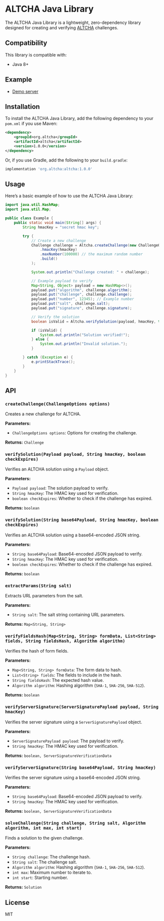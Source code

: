 # ALTCHA Java Library

The ALTCHA Java Library is a lightweight, zero-dependency library designed for creating and verifying [ALTCHA](https://altcha.org) challenges.

## Compatibility

This library is compatible with:

- Java 8+

## Example

- [Demo server](https://github.com/altcha-org/altcha-starter-java)

## Installation

To install the ALTCHA Java Library, add the following dependency to your `pom.xml` if you use Maven:

```xml
<dependency>
    <groupId>org.altcha</groupId>
    <artifactId>altcha</artifactId>
    <version>1.0.0</version>
</dependency>
```

Or, if you use Gradle, add the following to your `build.gradle`:

```groovy
implementation 'org.altcha:altcha:1.0.0'
```

## Usage

Here’s a basic example of how to use the ALTCHA Java Library:

```java
import java.util.HashMap;
import java.util.Map;

public class Example {
    public static void main(String[] args) {
        String hmacKey = "secret hmac key";

        try {
            // Create a new challenge
            Challenge challenge = Altcha.createChallenge(new ChallengeOptions.Builder()
                .hmacKey(hmacKey)
                .maxNumber(100000) // the maximum random number
                .build()
            );

            System.out.println("Challenge created: " + challenge);

            // Example payload to verify
            Map<String, Object> payload = new HashMap<>();
            payload.put("algorithm", challenge.algorithm);
            payload.put("challenge", challenge.challenge);
            payload.put("number", 12345); // Example number
            payload.put("salt", challenge.salt);
            payload.put("signature", challenge.signature);

            // Verify the solution
            boolean isValid = Altcha.verifySolution(payload, hmacKey, true);

            if (isValid) {
                System.out.println("Solution verified!");
            } else {
                System.out.println("Invalid solution.");
            }

        } catch (Exception e) {
            e.printStackTrace();
        }
    }
}
```

## API

### `createChallenge(ChallengeOptions options)`

Creates a new challenge for ALTCHA.

**Parameters:**

- `ChallengeOptions options`: Options for creating the challenge.

**Returns:** `Challenge`

### `verifySolution(Payload payload, String hmacKey, boolean checkExpires)`

Verifies an ALTCHA solution using a `Payload` object.

**Parameters:**

- `Payload payload`: The solution payload to verify.
- `String hmacKey`: The HMAC key used for verification.
- `boolean checkExpires`: Whether to check if the challenge has expired.

**Returns:** `boolean`

### `verifySolution(String base64Payload, String hmacKey, boolean checkExpires)`

Verifies an ALTCHA solution using a base64-encoded JSON string.

**Parameters:**

- `String base64Payload`: Base64-encoded JSON payload to verify.
- `String hmacKey`: The HMAC key used for verification.
- `boolean checkExpires`: Whether to check if the challenge has expired.

**Returns:** `boolean`

### `extractParams(String salt)`

Extracts URL parameters from the salt.

**Parameters:**

- `String salt`: The salt string containing URL parameters.

**Returns:** `Map<String, String>`

### `verifyFieldsHash(Map<String, String> formData, List<String> fields, String fieldsHash, Algorithm algorithm)`

Verifies the hash of form fields.

**Parameters:**

- `Map<String, String> formData`: The form data to hash.
- `List<String> fields`: The fields to include in the hash.
- `String fieldsHash`: The expected hash value.
- `Algorithm algorithm`: Hashing algorithm (`SHA-1`, `SHA-256`, `SHA-512`).

**Returns:** `boolean`

### `verifyServerSignature(ServerSignaturePayload payload, String hmacKey)`

Verifies the server signature using a `ServerSignaturePayload` object.

**Parameters:**

- `ServerSignaturePayload payload`: The payload to verify.
- `String hmacKey`: The HMAC key used for verification.

**Returns:** `boolean, ServerSignatureVerificationData`

### `verifyServerSignature(String base64Payload, String hmacKey)`

Verifies the server signature using a base64-encoded JSON string.

**Parameters:**

- `String base64Payload`: Base64-encoded JSON payload to verify.
- `String hmacKey`: The HMAC key used for verification.

**Returns:** `boolean, ServerSignatureVerificationData`

### `solveChallenge(String challenge, String salt, Algorithm algorithm, int max, int start)`

Finds a solution to the given challenge.

**Parameters:**

- `String challenge`: The challenge hash.
- `String salt`: The challenge salt.
- `Algorithm algorithm`: Hashing algorithm (`SHA-1`, `SHA-256`, `SHA-512`).
- `int max`: Maximum number to iterate to.
- `int start`: Starting number.

**Returns:** `Solution`

## License

MIT